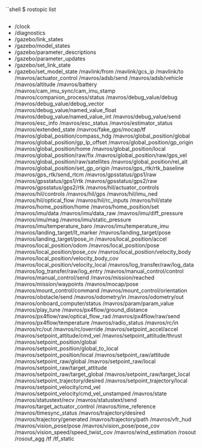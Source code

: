 ``shell
$ rostopic list
```
```
 * /clock
 * /diagnostics
 * /gazebo/link_states
 * /gazebo/model_states
 * /gazebo/parameter_descriptions
 * /gazebo/parameter_updates
 * /gazebo/set_link_state
 * /gazebo/set_model_state
/mavlink/from
/mavlink/gcs_ip
/mavlink/to
/mavros/actuator_control
/mavros/adsb/send
/mavros/adsb/vehicle
/mavros/altitude
/mavros/battery
/mavros/cam_imu_sync/cam_imu_stamp
/mavros/companion_process/status
/mavros/debug_value/debug
/mavros/debug_value/debug_vector
/mavros/debug_value/named_value_float
/mavros/debug_value/named_value_int
/mavros/debug_value/send
/mavros/esc_info
/mavros/esc_status
/mavros/estimator_status
/mavros/extended_state
/mavros/fake_gps/mocap/tf
/mavros/global_position/compass_hdg
/mavros/global_position/global
/mavros/global_position/gp_lp_offset
/mavros/global_position/gp_origin
/mavros/global_position/home
/mavros/global_position/local
/mavros/global_position/raw/fix
/mavros/global_position/raw/gps_vel
/mavros/global_position/raw/satellites
/mavros/global_position/rel_alt
/mavros/global_position/set_gp_origin
/mavros/gps_rtk/rtk_baseline
/mavros/gps_rtk/send_rtcm
/mavros/gpsstatus/gps1/raw
/mavros/gpsstatus/gps1/rtk
/mavros/gpsstatus/gps2/raw
/mavros/gpsstatus/gps2/rtk
/mavros/hil/actuator_controls
/mavros/hil/controls
/mavros/hil/gps
/mavros/hil/imu_ned
/mavros/hil/optical_flow
/mavros/hil/rc_inputs
/mavros/hil/state
/mavros/home_position/home
/mavros/home_position/set
/mavros/imu/data
/mavros/imu/data_raw
/mavros/imu/diff_pressure
/mavros/imu/mag
/mavros/imu/static_pressure
/mavros/imu/temperature_baro
/mavros/imu/temperature_imu
/mavros/landing_target/lt_marker
/mavros/landing_target/pose
/mavros/landing_target/pose_in
/mavros/local_position/accel
/mavros/local_position/odom
/mavros/local_position/pose
/mavros/local_position/pose_cov
/mavros/local_position/velocity_body
/mavros/local_position/velocity_body_cov
/mavros/local_position/velocity_local
/mavros/log_transfer/raw/log_data
/mavros/log_transfer/raw/log_entry
/mavros/manual_control/control
/mavros/manual_control/send
/mavros/mission/reached
/mavros/mission/waypoints
/mavros/mocap/pose
/mavros/mount_control/command
/mavros/mount_control/orientation
/mavros/obstacle/send
/mavros/odometry/in
/mavros/odometry/out
/mavros/onboard_computer/status
/mavros/param/param_value
/mavros/play_tune
/mavros/px4flow/ground_distance
/mavros/px4flow/raw/optical_flow_rad
/mavros/px4flow/raw/send
/mavros/px4flow/temperature
/mavros/radio_status
/mavros/rc/in
/mavros/rc/out
/mavros/rc/override
/mavros/setpoint_accel/accel
/mavros/setpoint_attitude/cmd_vel
/mavros/setpoint_attitude/thrust
/mavros/setpoint_position/global
/mavros/setpoint_position/global_to_local
/mavros/setpoint_position/local
/mavros/setpoint_raw/attitude
/mavros/setpoint_raw/global
/mavros/setpoint_raw/local
/mavros/setpoint_raw/target_attitude
/mavros/setpoint_raw/target_global
/mavros/setpoint_raw/target_local
/mavros/setpoint_trajectory/desired
/mavros/setpoint_trajectory/local
/mavros/setpoint_velocity/cmd_vel
/mavros/setpoint_velocity/cmd_vel_unstamped
/mavros/state
/mavros/statustext/recv
/mavros/statustext/send
/mavros/target_actuator_control
/mavros/time_reference
/mavros/timesync_status
/mavros/trajectory/desired
/mavros/trajectory/generated
/mavros/trajectory/path
/mavros/vfr_hud
/mavros/vision_pose/pose
/mavros/vision_pose/pose_cov
/mavros/vision_speed/speed_twist_cov
/mavros/wind_estimation
/rosout
/rosout_agg
/tf
/tf_static
```
